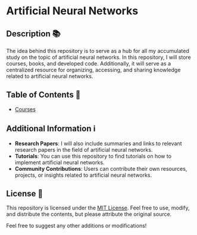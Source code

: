# Artificial Neural Networks

## Description 📚

The idea behind this repository is to serve as a hub for all my accumulated study on the topic of artificial neural networks. In this repository, I will store courses, books, and developed code. Additionally, it will serve as a centralized resource for organizing, accessing, and sharing knowledge related to artificial neural networks.

## Table of Contents 📖

- [Courses](/Courses/README.md)
  
## Additional Information ℹ️

- **Research Papers**: I will also include summaries and links to relevant research papers in the field of artificial neural networks.
- **Tutorials**: You can use this repository to find tutorials on how to implement artificial neural networks.
- **Community Contributions**: Users can contribute their own resources, projects, or insights related to artificial neural networks.

## License 🔐

This repository is licensed under the [MIT License](https://opensource.org/licenses/MIT). Feel free to use, modify, and distribute the contents, but please attribute the original source.

Feel free to suggest any other additions or modifications!
